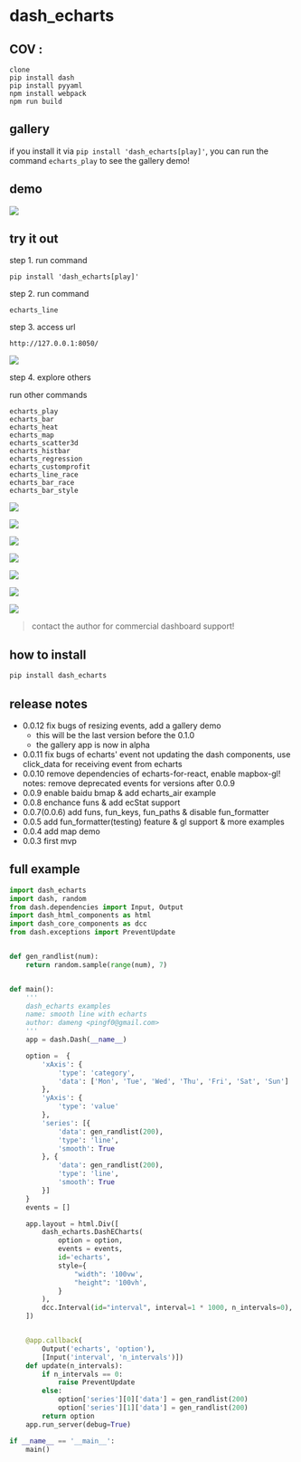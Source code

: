 # dash_echarts

## COV :
    clone
    pip install dash
    pip install pyyaml
    npm install webpack
    npm run build

## gallery

if you install it via `pip install 'dash_echarts[play]'`, 
you can run the command `echarts_play` to see the gallery demo! 


## demo

![](dash_echarts_stocks.gif)

## try it out

step 1. run command

```
pip install 'dash_echarts[play]'
```

step 2. run command

```
echarts_line
```

step 3. access url

```
http://127.0.0.1:8050/
```

![](dash_echarts_line.gif)

step 4. explore others

run other commands

```
echarts_play
echarts_bar
echarts_heat
echarts_map
echarts_scatter3d
echarts_histbar
echarts_regression
echarts_customprofit
echarts_line_race
echarts_bar_race
echarts_bar_style
```

![](dash_echarts_bar.gif)

![](dash_echarts_map.gif)

![](dash_echarts_heat.gif)

![](dash_echarts_scatter3d.gif)

![](dash_echarts_histbar.gif)

![](dash_echarts_air.gif)

![](dash_echarts_mapbox_bar3d.gif)

> contact the author for commercial dashboard support!

## how to install

```bash
pip install dash_echarts
```

## release notes

- 0.0.12 fix bugs of resizing events, add a gallery demo
  - this will be the last version before the 0.1.0
  - the gallery app is now in alpha
- 0.0.11 fix bugs of echarts' event not updating the dash components, use click_data for receiving event from echarts 
- 0.0.10 remove dependencies of echarts-for-react, enable mapbox-gl!
  notes: remove deprecated events for versions after 0.0.9
- 0.0.9 enable baidu bmap & add echarts_air example
- 0.0.8 enchance funs & add ecStat support
- 0.0.7(0.0.6) add funs, fun_keys, fun_paths & disable fun_formatter
- 0.0.5 add fun_formatter(testing) feature & gl support & more examples
- 0.0.4 add map demo
- 0.0.3 first mvp

## full example

```python
import dash_echarts
import dash, random
from dash.dependencies import Input, Output
import dash_html_components as html
import dash_core_components as dcc
from dash.exceptions import PreventUpdate


def gen_randlist(num):
    return random.sample(range(num), 7)


def main():
    '''
    dash_echarts examples
    name: smooth line with echarts
    author: dameng <pingf0@gmail.com>
    '''
    app = dash.Dash(__name__)

    option =  {
        'xAxis': {
            'type': 'category',
            'data': ['Mon', 'Tue', 'Wed', 'Thu', 'Fri', 'Sat', 'Sun']
        },
        'yAxis': {
            'type': 'value'
        },
        'series': [{
            'data': gen_randlist(200),
            'type': 'line',
            'smooth': True
        }, {
            'data': gen_randlist(200),
            'type': 'line',
            'smooth': True
        }]
    } 
    events = []

    app.layout = html.Div([
        dash_echarts.DashECharts(
            option = option,
            events = events,
            id='echarts',
            style={
                "width": '100vw',
                "height": '100vh',
            }
        ),
        dcc.Interval(id="interval", interval=1 * 1000, n_intervals=0),
    ])


    @app.callback(
        Output('echarts', 'option'),
        [Input('interval', 'n_intervals')])
    def update(n_intervals):
        if n_intervals == 0:
            raise PreventUpdate
        else:
            option['series'][0]['data'] = gen_randlist(200)
            option['series'][1]['data'] = gen_randlist(200)
        return option
    app.run_server(debug=True)

if __name__ == '__main__':
    main()
```

